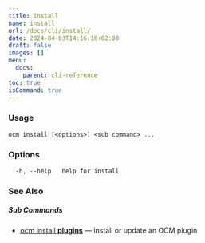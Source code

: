 ```yaml
---
title: install
name: install
url: /docs/cli/install/
date: 2024-04-03T14:16:10+02:00
draft: false
images: []
menu:
  docs:
    parent: cli-reference
toc: true
isCommand: true
---
```

### Usage

```
ocm install [<options>] <sub command> ...
```

### Options

```
  -h, --help   help for install
```

### See Also



##### Sub Commands

* [ocm install <b>plugins</b>](/docs/cli/install/plugins)	 &mdash; install or update an OCM plugin

